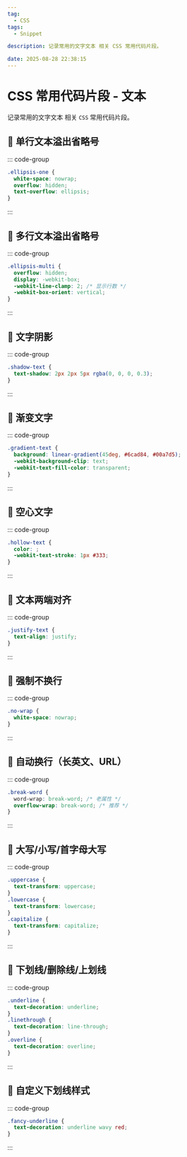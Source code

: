 ```yaml
---
tag:
  - CSS
tags:
  - Snippet

description: 记录常用的文字文本 相关 CSS 常用代码片段。

date: 2025-08-28 22:38:15
---
```


# CSS 常用代码片段 - 文本

记录常用的文字文本 相关 `CSS` 常用代码片段。

## 🌻 单行文本溢出省略号

::: code-group

```css [] {}
.ellipsis-one {
  white-space: nowrap;
  overflow: hidden;
  text-overflow: ellipsis;
}
```

:::

## 🌻 多行文本溢出省略号

::: code-group

```css [] {}
.ellipsis-multi {
  overflow: hidden;
  display: -webkit-box;
  -webkit-line-clamp: 2; /* 显示行数 */
  -webkit-box-orient: vertical;
}
```

:::

## 🌻 文字阴影

::: code-group

```css [] {}
.shadow-text {
  text-shadow: 2px 2px 5px rgba(0, 0, 0, 0.3);
}
```

:::

## 🌻 渐变文字

::: code-group

```css [] {}
.gradient-text {
  background: linear-gradient(45deg, #6cad84, #00a7d5);
  -webkit-background-clip: text;
  -webkit-text-fill-color: transparent;
}
```

:::

## 🌻 空心文字

::: code-group

```css [] {}
.hollow-text {
  color: ;
  -webkit-text-stroke: 1px #333;
}
```

:::

## 🌻 文本两端对齐

::: code-group

```css [] {}
.justify-text {
  text-align: justify;
}
```

:::

## 🌻 强制不换行

::: code-group

```css [] {}
.no-wrap {
  white-space: nowrap;
}
```

:::

## 🌻 自动换行（长英文、URL）

::: code-group

```css [] {}
.break-word {
  word-wrap: break-word; /* 老属性 */
  overflow-wrap: break-word; /* 推荐 */
}
```

:::

## 🌻 大写/小写/首字母大写

::: code-group

```css [] {}
.uppercase {
  text-transform: uppercase;
}
.lowercase {
  text-transform: lowercase;
}
.capitalize {
  text-transform: capitalize;
}
```

:::

## 🌻 下划线/删除线/上划线

::: code-group

```css
.underline {
  text-decoration: underline;
}
.linethrough {
  text-decoration: line-through;
}
.overline {
  text-decoration: overline;
}
```

:::

## 🌻 自定义下划线样式

::: code-group

```css [] {}
.fancy-underline {
  text-decoration: underline wavy red;
}
```

:::
